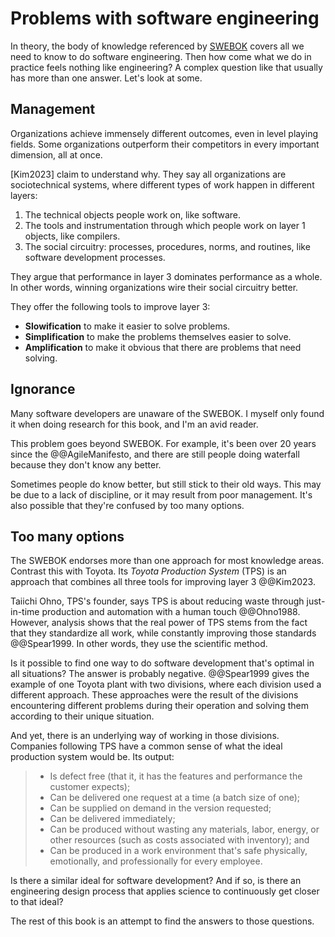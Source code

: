 # Problems with software engineering

In theory, the body of knowledge referenced by [SWEBOK](software-engineering.md) covers all we need to know
to do software engineering.
Then how come what we do in practice feels nothing like engineering?
A complex question like that usually has more than one answer.
Let's look at some.


## Management

Organizations achieve immensely different outcomes, even in level playing fields.
Some organizations outperform their competitors in every important dimension, all at once.

[Kim2023] claim to understand why.
They say all organizations are sociotechnical systems, where different types of work happen in
different layers:

1. The technical objects people work on, like software.
2. The tools and instrumentation through which people work on layer 1 objects, like compilers.
3. The social circuitry: processes, procedures, norms, and routines, like software development processes.

They argue that performance in layer 3 dominates performance as a whole.
In other words, winning organizations wire their social circuitry better.

They offer the following tools to improve layer 3:

- **Slowification** to make it easier to solve problems.
- **Simplification** to make the problems themselves easier to solve.
- **Amplification** to make it obvious that there are problems that need solving.


## Ignorance

Many software developers are unaware of the SWEBOK.<!-- vale Google.FirstPerson = NO -->
I myself only found it when doing research for this book, and I'm an avid reader.
<!-- vale Google.FirstPerson = YES -->

This problem goes beyond SWEBOK.
For example, it's been over 20 years since the @@AgileManifesto, and there are still people doing waterfall
because they don't know any better.

Sometimes people do know better, but still stick to their old ways.
This may be due to a lack of discipline, or it may result from poor management.
It's also possible that they're confused by too many options.


## Too many options

The SWEBOK endorses more than one approach for most knowledge areas.
Contrast this with Toyota.
Its _Toyota Production System_ (TPS) is an approach that combines all three tools for improving layer 3 @@Kim2023.

Taiichi Ohno, TPS's founder, says TPS is about reducing waste through just-in-time production
and automation with a human touch  @@Ohno1988.
However, analysis shows that the real power of TPS stems from the fact that they standardize all work,
while constantly improving those standards @@Spear1999.
In other words, they use the scientific method.

Is it possible to find one way to do software development that's optimal in all situations?
The answer is probably negative.
@@Spear1999 gives the example of one Toyota plant with two divisions, where each division used a different approach.
These approaches were the result of the divisions encountering different problems during their operation
and solving them according to their unique situation.

And yet, there is an underlying way of working in those divisions.
Companies following TPS have a common sense of what the ideal production system would be.
Its output:
<!-- vale write-good.Passive = NO -->
<!-- vale write-good.Weasel = NO -->

> - Is defect free (that it, it has the features and performance the customer expects);
> - Can be delivered one request at a time (a batch size of one);
> - Can be supplied on demand in the version requested;
> - Can be delivered immediately;
> - Can be produced without wasting any materials, labor, energy, or other resources (such as costs associated with
  inventory); and
> - Can be produced in a work environment that's safe physically, emotionally, and professionally for every employee.

<!-- vale write-good.Weasel = YES -->
<!-- vale write-good.Passive = YES -->

Is there a similar ideal for software development?
And if so, is there an engineering design process that applies science to continuously get closer to that ideal?

The rest of this book is an attempt to find the answers to those questions.
